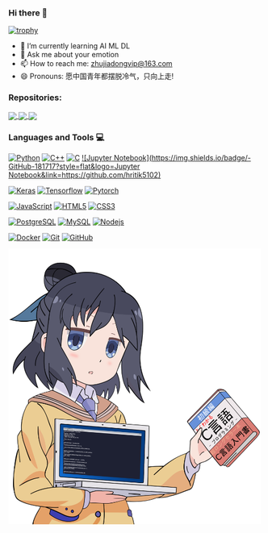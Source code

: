 ### Hi there 👋

[![trophy](https://github-profile-trophy.vercel.app/?username=ZhuJD-China&title=Star,Follower,Commit,Repo,Issue&theme=gruvbox)](https://github.com/ryo-ma/github-profile-trophy)

- 🌱 I’m currently learning AI ML DL
- 💬 Ask me about your emotion
- 📫 How to reach me: zhujiadongvip@163.com
- 😄 Pronouns: 愿中国青年都摆脱冷气，只向上走!

### Repositories:
<a href="https://github.com/ZhuJD-China/Mask_Wearing_best">
  <img align="center"  src="https://github-readme-stats.vercel.app/api/pin/?username=ZhuJD-China&repo=Mask_Wearing_best&theme=radical" />
</a> 

<a href="https://github.com/ZhuJD-China/Algorithm">
  <img align="center" src="https://github-readme-stats.vercel.app/api/pin/?username=ZhuJD-China&repo=Algorithm&theme=radical" />
</a>   

<a href="https://github.com/ZhuJD-China/Kaggle">
  <img align="center" src="https://github-readme-stats.vercel.app/api/pin/?username=ZhuJD-China&repo=Kaggle&theme=radical" />
</a>   

### Languages and Tools :computer:

[![Python](https://img.shields.io/badge/-Python-black?style=flat&logo=python&link=https://github.com/hritik5102)](https://github.com/hritik5102) [![C++](https://img.shields.io/badge/-C++-00599C?style=flat&logo=c++&link=https://github.com/hritik5102)](https://github.com/hritik5102) [![C](https://img.shields.io/badge/-A8B9CC?style=flat&logo=c&logoColor=white&link=https://github.com/hritik5102)](https://github.com/hritik5102) [![Jupyter Notebook](https://img.shields.io/badge/-GitHub-181717?style=flat&logo=Jupyter Notebook&link=https://github.com/hritik5102)](https://github.com/hritik5102)

 [![Keras](https://img.shields.io/badge/-Keras-red?style=flat&logo=keras&link=https://github.com/hritik5102)](https://github.com/hritik5102) [![Tensorflow](https://img.shields.io/badge/-Tensorflow-gray?style=flat&logo=tensorflow&link=https://github.com/hritik5102)](https://github.com/hritik5102) [![Pytorch](https://img.shields.io/badge/-Pytorch-purple?style=flat&logo=Pytorch&link=https://github.com/hritik5102)](https://github.com/hritik5102) 

[![JavaScript](https://img.shields.io/badge/-JavaScript-black?style=flat&logo=javascript&link=https://github.com/hritik5102)](https://github.com/hritik5102)
[![HTML5](https://img.shields.io/badge/-HTML5-E34F26?style=flat&logo=html5&logoColor=white&link=https://github.com/hritik5102)](https://github.com/hritik5102) [![CSS3](https://img.shields.io/badge/-CSS3-1572B6?style=flat&logo=css3&link=https://github.com/hritik5102)](https://github.com/hritik5102)

 [![PostgreSQL](https://img.shields.io/badge/-PostgreSQL-336791?style=flat&logo=postgresql&link=https://github.com/hritik5102)](https://github.com/hritik5102) [![MySQL](https://img.shields.io/badge/-MySQL-black?style=flat&logo=mysql&link=https://github.com/hritik5102)](https://github.com/hritik5102) [![Nodejs](https://img.shields.io/badge/-Nodejs-black?style=flat&logo=Node.js&link=https://github.com/hritik5102)](https://github.com/hritik5102) 

[![Docker](https://img.shields.io/badge/-Docker-black?style=flat&logo=docker&link=https://github.com/hritik5102)](https://github.com/hritik5102) [![Git](https://img.shields.io/badge/-Git-black?style=flat&logo=git&link=https://github.com/hritik5102)](https://github.com/hritik5102) [![GitHub](https://img.shields.io/badge/-GitHub-181717?style=flat&logo=github&link=https://github.com/hritik5102)](https://github.com/hritik5102)


<a href="https://github.com/ZhuJD-China">
  <img  align="center" alt="ZhuJD-China's Discord" width="500px" src="https://raw.githubusercontent.com/ZhuJD-China/ZhuJD-China/master/images/girl.png" />
</a>


<!--

**ZhuJD-China/ZhuJD-China** is a ✨ _special_ ✨ repository because its `README.md` (this file) appears on your GitHub profile.

Here are some ideas to get you started:

- 🔭 I’m currently working on ...
- 🌱 I’m currently learning ...
- 👯 I’m looking to collaborate on ...
- 🤔 I’m looking for help with ...
- 💬 Ask me about ...
- 📫 How to reach me: ...
- 😄 Pronouns: ...
- ⚡ Fun fact: ...
-->
